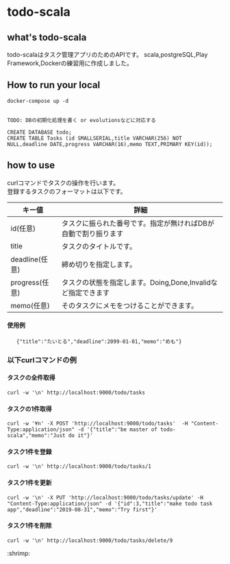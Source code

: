 # todo-scala

## what's todo-scala
todo-scalaはタスク管理アプリのためのAPIです。
scala,postgreSQL,Play Framework,Dockerの練習用に作成しました。  

## How to run your local
```
docker-compose up -d
```  

```

TODO: DBの初期化処理を書く or evolutionsなどに対応する  

CREATE DATABASE todo;
CREATE TABLE Tasks (id SMALLSERIAL,title VARCHAR(256) NOT NULL,deadline DATE,progress VARCHAR(16),memo TEXT,PRIMARY KEY(id));

```

## how to use
curlコマンドでタスクの操作を行います。  
登録するタスクのフォーマットは以下です。  

| キー値 | 詳細 | 
|---|---|
| id(任意) |  タスクに振られた番号です。指定が無ければDBが自動で割り振ります  |  
| title | タスクのタイトルです。 |  
|  deadline(任意) | 締め切りを指定します。 |  
| progress(任意) | タスクの状態を指定します。Doing,Done,Invalidなど指定できます |  
| memo(任意) | そのタスクにメモをつけることができます。 |  

#### 使用例  
`	
{"title":"たいとる","deadline":2099-01-01,"memo":"めも"}
`      

### 以下curlコマンドの例  

#### タスクの全件取得
```
curl -w '\n' http://localhost:9000/todo/tasks
```
#### タスクの1件取得
```
curl -w '¥n' -X POST 'http://localhost:9000/todo/tasks'  -H "Content-Type:application/json" -d '{"title":"be master of todo-scala","memo":"Just do it"}'
```
#### タスク1件を登録
```
curl -w '\n' http://localhost:9000/todo/tasks/1
```
#### タスク1件を更新
```
curl -w '\n' -X PUT 'http://localhost:9000/todo/tasks/update' -H "Content-Type:application/json" -d '{"id":3,"title":"make todo task app","deadline":"2019-08-31","memo":"Try first"}'
```
#### タスク1件を削除
```
curl -w '\n' http://localhost:9000/todo/tasks/delete/9
```


\:shrimp:
